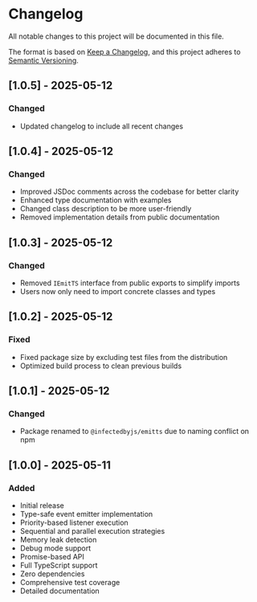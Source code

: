 # Changelog

All notable changes to this project will be documented in this file.

The format is based on [Keep a Changelog](https://keepachangelog.com/en/1.0.0/),
and this project adheres to [Semantic Versioning](https://semver.org/spec/v2.0.0.html).

## [1.0.5] - 2025-05-12

### Changed
- Updated changelog to include all recent changes

## [1.0.4] - 2025-05-12

### Changed
- Improved JSDoc comments across the codebase for better clarity
- Enhanced type documentation with examples
- Changed class description to be more user-friendly
- Removed implementation details from public documentation

## [1.0.3] - 2025-05-12

### Changed
- Removed `IEmitTS` interface from public exports to simplify imports
- Users now only need to import concrete classes and types

## [1.0.2] - 2025-05-12

### Fixed
- Fixed package size by excluding test files from the distribution
- Optimized build process to clean previous builds

## [1.0.1] - 2025-05-12

### Changed
- Package renamed to `@infectedbyjs/emitts` due to naming conflict on npm

## [1.0.0] - 2025-05-11

### Added
- Initial release
- Type-safe event emitter implementation
- Priority-based listener execution
- Sequential and parallel execution strategies
- Memory leak detection
- Debug mode support
- Promise-based API
- Full TypeScript support
- Zero dependencies
- Comprehensive test coverage
- Detailed documentation 
